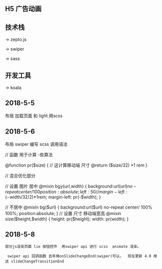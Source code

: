 ## H5 广告动画


## 技术栈

 ->  zepto.js

 ->	swiper

 -> sass

## 开发工具

-> koala


## 2018-5-5 
  布局 加载页面 和 light  用scss

## 2018-5-6
 布局 swiper  编写 scss 调用语法

// 	函数 用于计算 -些算法

  @function pr($size) {
  // 这计算移动端 尺寸
    @return ($size/32) *1 rem
}


// 混合优化部分
 
 // 设置 图片 居中
@mixin bgy($url,$width) {
	background:url($url) no-repeat center / 100% 100%;
	position:absolute;
	left:50%;
	// margin-left: (-$width/32/2)*1rem;
	margin-left: pr(-$width);
}

// 不居中
@mixin bg($url) {
	background:url($url) no-repeat center/ 100% 100%;
	position:absolute;
}
// 设置 尺寸 移动端宽高 
@mixin size($height,$width) {
	height: pr($height);
	width: pr(width);
}
## 2018-5-8
	部分js渲染页面 lie 按钮控件  用swiper api 进行 scss  animate 渲染。

	 swiper api 回调函数 去年用onSlideChangeEnd(swiper)可以。  现在更新 4.0 用这 slideChangeTransitionEnd  
